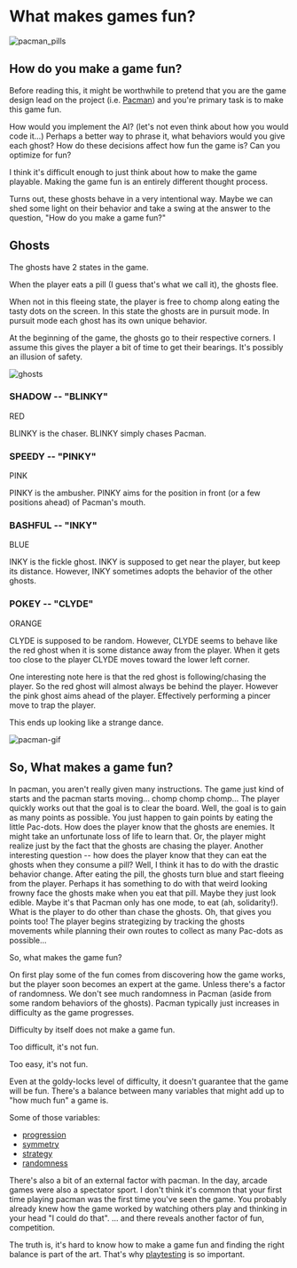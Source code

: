 # What makes games fun?

![pacman_pills](https://wallpapercave.com/wp/VEWGjcP.jpg)

## How do you make a game fun?

Before reading this, it might be worthwhile to pretend that you are the game design lead on the project (i.e. [Pacman](https://en.wikipedia.org/wiki/Pac-Man)) and you're primary task is to make this game fun.

How would you implement the AI?
(let's not even think about how you would code it...)
Perhaps a better way to phrase it, what behaviors would you give each ghost? How do these decisions affect how fun the game is?
Can you optimize for fun?

I think it's difficult enough to just think about how to make the game
playable. Making the game fun is an entirely different thought process.

Turns out, these ghosts behave in a very intentional way. Maybe we can shed some light on their behavior and take a swing at the answer to the question, "How do you make a game fun?"

## Ghosts

The ghosts have 2 states in the game.

When the player eats a pill (I guess that's what we call it), the ghosts flee.

When not in this fleeing state, the player is free to chomp along eating the tasty dots on the screen. In this state the ghosts are in pursuit mode. In pursuit mode each ghost has its own unique behavior.

At the beginning of the game, the ghosts go to their respective corners. I assume this gives the player a bit of time to get their bearings. It's possibly an illusion of safety.

![ghosts](https://upload.wikimedia.org/wikipedia/en/5/51/Pacman_title_na.png)

### SHADOW -- "BLINKY"

RED

BLINKY is the chaser. BLINKY simply chases Pacman.

### SPEEDY -- "PINKY"

PINK

PINKY is the ambusher. PINKY aims for the position in front (or a few positions ahead) of Pacman's mouth.

### BASHFUL -- "INKY"

BLUE

INKY is the fickle ghost. INKY is supposed to get near the player, but keep its distance. However, INKY sometimes adopts the behavior of the other ghosts.

### POKEY -- "CLYDE"

ORANGE

CLYDE is supposed to be random. However, CLYDE seems to behave like the red ghost when it is some distance away from the player. When it gets too close to the player CLYDE moves toward the lower left corner.

One interesting note here is that the red ghost is following/chasing the player. So the red ghost will almost always be behind the player. However the pink ghost aims ahead of the player. Effectively performing a pincer move to trap the player.

This ends up looking like a strange dance.

![pacman-gif](https://media.giphy.com/media/d9QiBcfzg64Io/giphy.gif)

## So, What makes a game fun?

In pacman, you aren't really given many instructions. The game just kind of starts and the pacman starts moving... chomp chomp chomp...
The player quickly works out that the goal is to clear the board. Well, the goal is to gain as many points as possible. You just happen to gain points by eating the little Pac-dots. How does the player know that the ghosts are enemies. It might take an unfortunate loss of life to learn that. Or, the player might realize just by the fact that the ghosts are chasing the player. Another interesting question -- how does the player know that they can eat the ghosts when they consume a pill? Well, I think it has to do with the drastic behavior change. After eating the pill, the ghosts turn blue and start fleeing from the player. Perhaps it has something to do with that weird looking frowny face the ghosts make when you eat that pill. Maybe they just look edible. Maybe it's that Pacman only has one mode, to eat (ah, solidarity!). What is the player to do other than chase the ghosts. Oh, that gives you points too! The player begins strategizing by tracking the ghosts movements while planning their own routes to collect as many Pac-dots as possible...

So, what makes the game fun?

On first play some of the fun comes from discovering how the game works, but the player soon becomes an expert at the game. Unless there's a factor of randomness. We don't see much randomness in Pacman (aside from some random behaviors of the ghosts). Pacman typically just increases in difficulty as the game progresses.

Difficulty by itself does not make a game fun.

Too difficult, it's not fun.

Too easy, it's not fun.

Even at the goldy-locks level of difficulty, it doesn't guarantee that the game will be fun. There's a balance between many variables that might add up to "how much fun" a game is.

Some of those variables:

- [progression](http://game-wisdom.com/critical/progression-gameplay)
- [symmetry](https://en.wikipedia.org/wiki/Symmetric_game)
- [strategy](https://www.gamasutra.com/blogs/FabianFischer/20141201/231243/Criteria_for_Strategy_Game_Design.php)
- [randomness](https://www.gamecareerguide.com/features/1470/design_101_the_role_of_randomness.php)

There's also a bit of an external factor with pacman. In the day, arcade games were also a spectator sport. I don't think it's common that your first time playing pacman was the first time you've seen the game. You probably already knew how the game worked by watching others play and thinking in your head "I could do that". ... and there reveals another factor of fun, competition.

The truth is, it's hard to know how to make a game fun and finding the right balance is part of the art. That's why [playtesting](https://schoolofgamedesign.com/project/play-test-game-design/) is so important.
